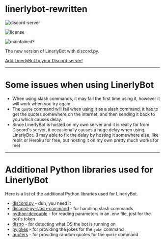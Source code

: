 # linerlybot-rewritten
![discord-server](https://img.shields.io/discord/551683447026876418?logoColor=1e90ff&style=plastic)

![license](https://img.shields.io/github/license/Linerly/linerlybot-rewritten?style=plastic)

![maintained?](https://img.shields.io/maintenance/yes/2021?style=plastic)

The new version of LinerlyBot with discord.py.

[Add LinerlyBot to your Discord server!](https://discord.com/oauth2/authorize?client_id=529566778293223434&permissions=2147485696&scope=bot+applications.commands)

---

# Some issues when using LinerlyBot
- When using slash commands, it may fail the first time using it, however it will work when you try again.
- The `quote` command will fail when using it as a slash command, it has to get the quotes somewhere on the internet, and then sending it back to you which causes delay.
- Since LinerlyBot is hosted on my own server and it is really far from Discord's server, it occasionally causes a huge delay when using LinerlyBot. (I may able to fix the delay by hosting it somewhere else, like replit or Heroku for free, but hosting it on my own pretty much works for me)

---

# Additional Python libraries used for LinerlyBot

Here is a list of the additional Python libraries used for LinerlyBot.

- [discord.py](https://pypi.org/project/discord.py/) - duh, you need it
- [discord-py-slash-command](https://pypi.org/project/discord-py-slash-command/) - for handling slash commands
- [python-decouple](https://pypi.org/project/python-decouple/) - for reading parameters in an .env file, just for the bot's token
- [distro](https://pypi.org/project/distro/) - for detecting what OS the bot is running on
- [pyjokes](https://pypi.org/project/pyjokes/) - for providing the jokes for the `joke` command
- [quoters](https://pypi.org/project/quoters/) - for providing random quotes for the `quote` command